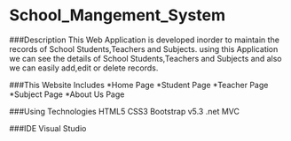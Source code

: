 # School_Mangement_System


###Description
This Web Application is developed inorder to maintain the records of School Students,Teachers and Subjects.
using this Application we can see the details of School Students,Teachers and Subjects and also we can easily add,edit or delete records.

###This Website Includes
*Home Page
*Student Page
*Teacher Page
*Subject Page
*About Us Page


###Using Technologies
HTML5
CSS3
Bootstrap v5.3
.net MVC

###IDE
Visual Studio
